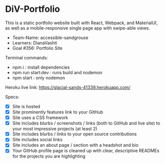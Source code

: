 # DiV-Portfolio

This is a static portfolio website built with React, Webpack, and MaterialUI,
as well as a mobile-responsive single page app with swipe-able views.

- Team-Name: accessible-sandgrouse
- Learners: DianaVashti
- Goal #356: Portfolio Site

Terminal commands:
- npm i : install dependencies
- npm run start:dev : runs build and nodemon
- npm start : only nodemon

Heroku live link: https://glacial-sands-41339.herokuapp.com/

Specs:
- [x] Site is hosted
- [x] Site prominently features link to your GitHub
- [x] Site uses a CSS framework
- [x] Site includes blurbs / screenshots / links (both to GitHub and live site) to your most impressive projects (at least 2)
- [x] Site includes blurbs / links to your open source contributions
- [x] Site includes social links
- [x] Site includes an about page / section with a headshot and bio
- [x] Your GitHub profile page is cleaned up with clear, descriptive READMEs for the projects you are highlighting
